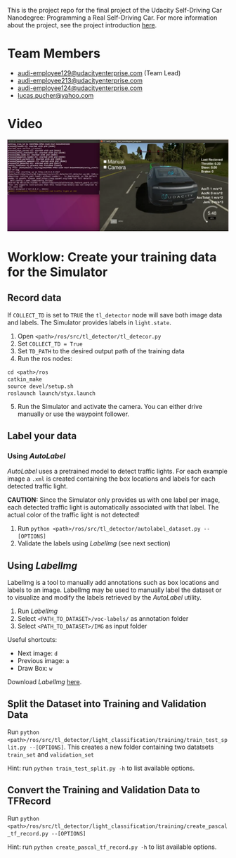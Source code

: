 This is the project repo for the final project of the Udacity Self-Driving Car Nanodegree: Programming a Real Self-Driving Car. For more information about the project, see the project introduction [here](https://classroom.udacity.com/nanodegrees/nd013/parts/6047fe34-d93c-4f50-8336-b70ef10cb4b2/modules/e1a23b06-329a-4684-a717-ad476f0d8dff/lessons/462c933d-9f24-42d3-8bdc-a08a5fc866e4/concepts/5ab4b122-83e6-436d-850f-9f4d26627fd9).

# Team Members
* audi-employee129@udacityenterprise.com (Team Lead)
* audi-employee213@udacityenterprise.com
* audi-employee124@udacityenterprise.com
* lucas.pucher@yahoo.com

# Video

<a href="https://youtu.be/eOcRwx-1ZvY" target="_blank"><img src="./data/video_thumbnail.png"></a>

# Worklow: Create your training data for the Simulator

## Record data
If `COLLECT_TD` is set to `TRUE` the `tl_detector` node will save both image data and labels. The Simulator provides labels in `light.state`.

1. Open `<path>/ros/src/tl_detector/tl_detecor.py`
2. Set `COLLECT_TD = True`
3. Set `TD_PATH` to the desired output path of the training data
4. Run the ros nodes:
```
cd <path>/ros
catkin_make
source devel/setup.sh
roslaunch launch/styx.launch
```
5. Run the Simulator and activate the camera. You can either drive manually or use the waypoint follower.

## Label your data
### Using *AutoLabel*
*AutoLabel* uses a pretrained model to detect traffic lights. For each example image a `.xml` is created containing the box locations and labels for each detected traffic light.

**CAUTION:** Since the Simulator only provides us with one label per image, each detected traffic light is automatically associated with that label. The actual color of the traffic light is not detected!

1. Run `python <path>/ros/src/tl_detector/autolabel_dataset.py --[OPTIONS]`
2. Validate the labels using *LabelImg* (see next section)

## Using *LabelImg*
LabelImg is a tool to manually add annotations such as box locations and labels to an image. LabelImg may be used to manually label the dataset or to visualize and modify the labels retrieved by the *AutoLabel* utility.

1. Run *LabelImg*
2. Select `<PATH_TO_DATASET>/voc-labels/` as annotation folder
3. Select `<PATH_TO_DATASET>/IMG` as input folder

Useful shortcuts:
* Next image: `d`
* Previous image: `a`
* Draw Box: `w`

Download *LabelImg* [here](https://github.com/tzutalin/labelImg).

## Split the Dataset into Training and Validation Data
Run `python <path>/ros/src/tl_detector/light_classification/training/train_test_split.py --[OPTIONS]`. This creates a new folder containing two datatsets `train_set` and `validation_set` 

Hint: run `python train_test_split.py -h` to list available options.

## Convert the Training and Validation Data to TFRecord
Run `python <path>/ros/src/tl_detector/light_classification/training/create_pascal_tf_record.py --[OPTIONS]`

Hint: run `python create_pascal_tf_record.py -h` to list available options.
 


 
